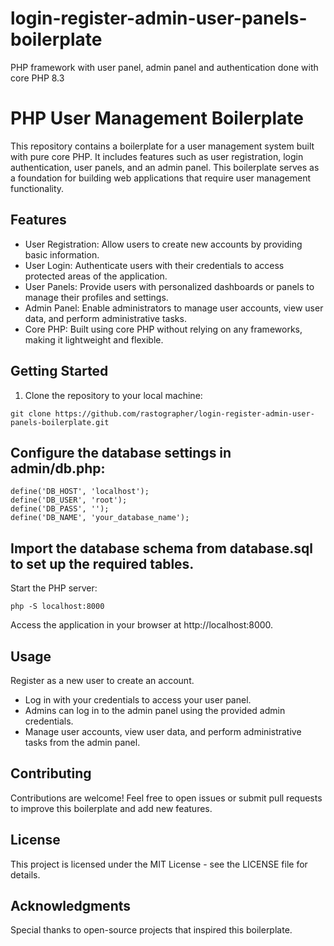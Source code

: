 # login-register-admin-user-panels-boilerplate
 PHP framework with user panel, admin panel and authentication done with core PHP 8.3
 
# PHP User Management Boilerplate

This repository contains a boilerplate for a user management system built with pure core PHP. It includes features such as user registration, login authentication, user panels, and an admin panel. This boilerplate serves as a foundation for building web applications that require user management functionality.

## Features

- User Registration: Allow users to create new accounts by providing basic information.
- User Login: Authenticate users with their credentials to access protected areas of the application.
- User Panels: Provide users with personalized dashboards or panels to manage their profiles and settings.
- Admin Panel: Enable administrators to manage user accounts, view user data, and perform administrative tasks.
- Core PHP: Built using core PHP without relying on any frameworks, making it lightweight and flexible.

## Getting Started

1. Clone the repository to your local machine:

```
git clone https://github.com/rastographer/login-register-admin-user-panels-boilerplate.git

```

## Configure the database settings in admin/db.php:

```
define('DB_HOST', 'localhost');
define('DB_USER', 'root');
define('DB_PASS', '');
define('DB_NAME', 'your_database_name');
```
## Import the database schema from database.sql to set up the required tables.

Start the PHP server:

```php -S localhost:8000```

Access the application in your browser at http://localhost:8000.

## Usage

Register as a new user to create an account.
- Log in with your credentials to access your user panel.
- Admins can log in to the admin panel using the provided admin credentials.
- Manage user accounts, view user data, and perform administrative tasks from the admin panel.

## Contributing
Contributions are welcome! Feel free to open issues or submit pull requests to improve this boilerplate and add new features.

## License
This project is licensed under the MIT License - see the LICENSE file for details.

## Acknowledgments
Special thanks to open-source projects that inspired this boilerplate.
